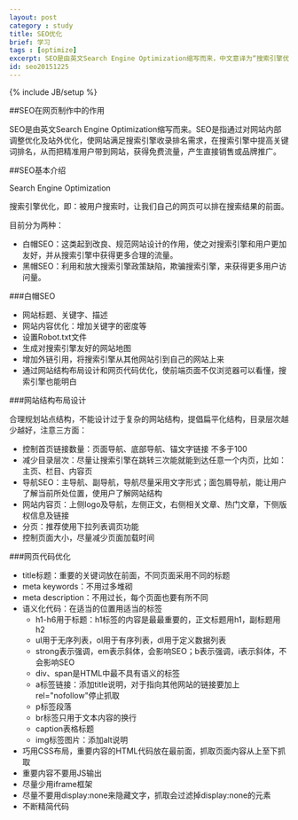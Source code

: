 ```yaml
---
layout: post
category : study
title: SEO优化
brief: 学习
tags : [optimize]
excerpt: SEO是由英文Search Engine Optimization缩写而来，中文意译为“搜索引擎优化”。SEO是指通过对网站内部调整优化及站外优化，使网站满足搜索引擎收录排名需求，在搜索引擎中提高关键词排名，从而把精准用户带到网站，获得免费流量，产生直接销售或品牌推广。
id: seo20151225
---
```

{% include JB/setup %}


##SEO在网页制作中的作用

SEO是由英文Search Engine Optimization缩写而来。SEO是指通过对网站内部调整优化及站外优化，使网站满足搜索引擎收录排名需求，在搜索引擎中提高关键词排名，从而把精准用户带到网站，获得免费流量，产生直接销售或品牌推广。

##SEO基本介绍

Search Engine Optimization

搜索引擎优化，即：被用户搜索时，让我们自己的网页可以排在搜索结果的前面。

目前分为两种：

* 白帽SEO：这类起到改良、规范网站设计的作用，使之对搜索引擎和用户更加友好，并从搜索引擎中获得更多合理的流量。
* 黑帽SEO：利用和放大搜索引擎政策缺陷，欺骗搜索引擎，来获得更多用户访问量。

###白帽SEO

* 网站标题、关键字、描述
* 网站内容优化：增加关键字的密度等
* 设置Robot.txt文件
* 生成对搜索引擎友好的网站地图
* 增加外链引用，将搜索引擎从其他网站引到自己的网站上来
* 通过网站结构布局设计和网页代码优化，使前端页面不仅浏览器可以看懂，搜索引擎也能明白

###网站结构布局设计

合理规划站点结构，不能设计过于复杂的网站结构，提倡扁平化结构，目录层次越少越好，注意三方面：

* 控制首页链接数量：页面导航、底部导航、锚文字链接  不多于100
* 减少目录层次：尽量让搜索引擎在跳转三次能就能到达任意一个内页，比如：主页、栏目、内容页
* 导航SEO：主导航、副导航，导航尽量采用文字形式；面包屑导航，能让用户了解当前所处位置，使用户了解网站结构
* 网站内容页：上侧logo及导航，左侧正文，右侧相关文章、热门文章，下侧版权信息及链接
* 分页：推荐使用下拉列表调页功能
* 控制页面大小，尽量减少页面加载时间

###网页代码优化

* title标题：重要的关键词放在前面，不同页面采用不同的标题
* meta keywords：不用过多堆砌
* meta description：不用过长，每个页面也要有所不同
* 语义化代码：在适当的位置用适当的标签
	* h1-h6用于标题：h1标签的内容是最最重要的，正文标题用h1，副标题用h2
	* ul用于无序列表，ol用于有序列表，dl用于定义数据列表
	* strong表示强调，em表示斜体，会影响SEO；b表示强调，i表示斜体，不会影响SEO
	* div、span是HTML中最不具有语义的标签
	* a标签链接：添加title说明，对于指向其他网站的链接要加上rel="nofollow"停止抓取
	* p标签段落
	* br标签只用于文本内容的换行
	* caption表格标题
	* img标签图片：添加alt说明
* 巧用CSS布局，重要内容的HTML代码放在最前面，抓取页面内容从上至下抓取
* 重要内容不要用JS输出
* 尽量少用iframe框架
* 尽量不要用display:none来隐藏文字，抓取会过滤掉display:none的元素
* 不断精简代码

